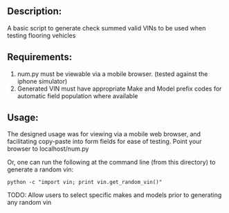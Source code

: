 ## Description: 
A basic script to generate check summed valid VINs to be used when testing flooring vehicles

## Requirements:
1. num.py must be viewable via a mobile browser. (tested against the iphone simulator)
2. Generated VIN must have appropriate Make and Model prefix codes for automatic field population where available

## Usage: 
The designed usage was for viewing via a mobile web browser, and facilitating copy-paste into form fields for ease of 
testing. Point your browser to localhost/num.py

Or, one can run the following at the command line (from this directory) to generate a random vin:

`python -c "import vin; print vin.get_random_vin()"`


TODO:
Allow users to select specific makes and models prior to generating any random vin
